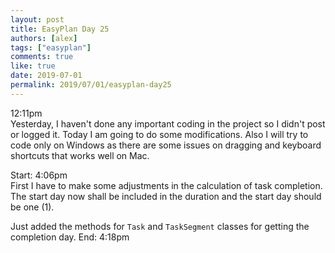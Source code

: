```yaml
---
layout: post
title: EasyPlan Day 25
authors: [alex]
tags: ["easyplan"]
comments: true
like: true
date: 2019-07-01
permalink: 2019/07/01/easyplan-day25
---
```

12:11pm  
Yesterday, I haven't done any important coding in the project so I didn't post or logged it. Today I am going to do some modifications. Also I will try to code only on Windows as there are some issues on dragging and keyboard shortcuts that works well on Mac.

Start: 4:06pm  
First I have to make some adjustments in the calculation of task completion. The start day now shall be included in the duration and the start day should be one (1).

Just added the methods for ```Task``` and ```TaskSegment``` classes for getting the completion day.
End: 4:18pm  

